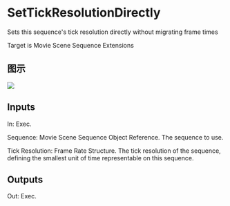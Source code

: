 # SetTickResolutionDirectly

Sets this sequence's tick resolution directly without migrating frame times

Target is Movie Scene Sequence Extensions

## 图示

![]($-20221218-20553969.png)

## Inputs

In: Exec.

Sequence: Movie Scene Sequence Object Reference. The sequence to use.

Tick Resolution: Frame Rate Structure. The tick resolution of the sequence, defining the smallest unit of time representable on this sequence.  

## Outputs

Out: Exec.

